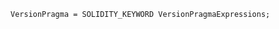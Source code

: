 <!-- This file is generated automatically by infrastructure scripts. Please don't edit by hand. -->

```{ .ebnf .slang-ebnf #VersionPragma }
VersionPragma = SOLIDITY_KEYWORD VersionPragmaExpressions;
```
